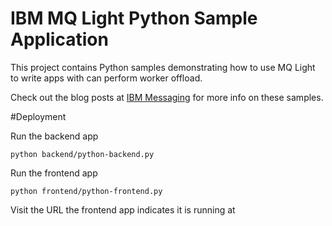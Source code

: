 # IBM MQ Light Python Sample Application

This project contains Python samples demonstrating how to use MQ Light
to write apps with can perform worker offload.

Check out the blog posts at [IBM Messaging](https://developer.ibm.com/messaging/blogs/)
for more info on these samples.

#Deployment

Run the backend app
```
python backend/python-backend.py
```

Run the frontend app
```
python frontend/python-frontend.py
```
Visit the URL the frontend app indicates it is running at
